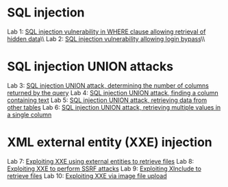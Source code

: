 <h1>SQL injection</h1>
Lab 1: <a href="https://portswigger.net/web-security/sql-injection/lab-retrieve-hidden-data">SQL injection vulnerability in WHERE clause allowing retrieval of hidden data</a>\\
Lab 2: <a href="https://portswigger.net/web-security/sql-injection/lab-login-bypass">SQL injection vulnerability allowing login bypass</a>\\
<h1>SQL injection UNION attacks</h1>
Lab 3: <a href="https://portswigger.net/web-security/sql-injection/union-attacks">SQL injection UNION attack, determining the number of columns returned by the query</a>
Lab 4: <a href="https://portswigger.net/web-security/sql-injection/union-attacks/lab-find-column-containing-text">SQL injection UNION attack, finding a column containing text</a>
Lab 5: <a href="https://portswigger.net/web-security/sql-injection/union-attacks/lab-retrieve-data-from-other-tables">SQL injection UNION attack, retrieving data from other tables</a>
Lab 6: <a href="https://portswigger.net/web-security/sql-injection/union-attacks/lab-retrieve-multiple-values-in-single-column">SQL injection UNION attack, retrieving multiple values in a single column</a>
<h1>XML external entity (XXE) injection</h1>
Lab 7: <a href="https://portswigger.net/web-security/xxe/lab-exploiting-xxe-to-retrieve-files">Exploiting XXE using external entities to retrieve files</a>
Lab 8: <a href="https://portswigger.net/web-security/xxe/lab-exploiting-xxe-to-perform-ssrf"> Exploiting XXE to perform SSRF attacks</a>
Lab 9: <a href="https://portswigger.net/web-security/xxe/lab-xinclude-attack">Exploiting XInclude to retrieve files</a>
Lab 10: <a href="https://portswigger.net/web-security/xxe/lab-xxe-via-file-upload">Exploiting XXE via image file upload</a>
